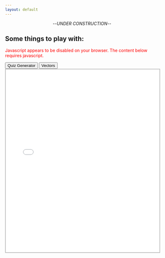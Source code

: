 ```yaml
---
layout: default
---
```

<p style="text-align: center;">--<i>UNDER CONSTRUCTION</i>--</p>
<h2>Some things to play with:</h2>

<noscript style="color:red">Javascript appears to be disabled on your browser. The content below requires javascript.</noscript>

  <div class="tab">
    <button class="tablinks" onclick = "document.getElementById('myframe').setAttribute('src', '/assets/misc/WildlandQuiz.html')">Quiz Generator</button>
    <button class="tablinks" onclick = "document.getElementById('myframe').setAttribute('src', '/assets/misc/CoordinateTransform.html')">Vectors</button>
  </div>
  <iframe id = "myframe" src="/assets/misc/WildlandQuiz.html" width="100%" height="600px" style="border: 2px solid #bbb"> </iframe>
